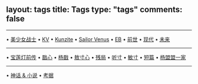 layout: tags
title: Tags
type: "tags"
comments: false
---

---
 • [美少女战士](/tags/美少女战士/)
 • [KV](/tags/KV/) • [Kunzite](/tags/Kunzite/) • [Sailor Venus](/tags/Sailor-Venus/)
 • [EB](/tags/EB/)
 • [前世](/tags/前世/) • [现代](/tags/现代/) • [未来](/tags/未来/)

---
 • [宝莲灯前传](/tags/宝莲灯前传/)
 • [戬心](/tags/戬心/) • [杨戬](/tags/杨戬/) • [敖寸心](/tags/敖寸心/)
 • [残局](/tags/残局/) • [听寸](/tags/听寸/) • [敏寸](/tags/敏寸/)
 • [短篇](/tags/短篇/) • [杨盟盟一家](/tags/杨盟盟一家/)
 
---
 • [神话 & 小说](/tags/神话-小说/) • [考据](/tags/考据/)